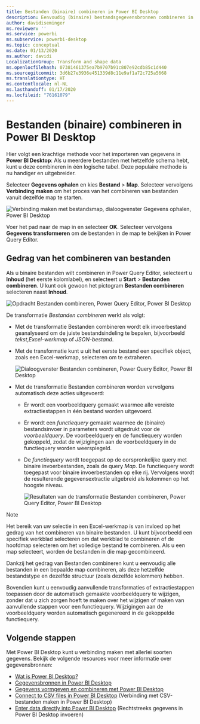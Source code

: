 ```yaml
---
title: Bestanden (binaire) combineren in Power BI Desktop
description: Eenvoudig (binaire) bestandsgegevensbronnen combineren in Power BI Desktop
author: davidiseminger
ms.reviewer: ''
ms.service: powerbi
ms.subservice: powerbi-desktop
ms.topic: conceptual
ms.date: 01/13/2020
ms.author: davidi
LocalizationGroup: Transform and shape data
ms.openlocfilehash: 07381461375ea7b9707b91c807e92cdb85c1d440
ms.sourcegitcommit: 3d6b27e3936e451339d8c11e9af1a72c725a5668
ms.translationtype: HT
ms.contentlocale: nl-NL
ms.lasthandoff: 01/17/2020
ms.locfileid: "76161079"
---
```

# <a name="combine-files-binaries-in-power-bi-desktop"></a>Bestanden (binaire) combineren in Power BI Desktop

Hier volgt een krachtige methode voor het importeren van gegevens in **Power BI Desktop**: Als u meerdere bestanden met hetzelfde schema hebt, kunt u deze combineren in één logische tabel. Deze populaire methode is nu handiger en uitgebreider.

Selecteer **Gegevens ophalen** en kies **Bestand** > **Map**. Selecteer vervolgens **Verbinding maken** om het proces van het combineren van bestanden vanuit dezelfde map te starten.

![Verbinding maken met bestandsmap, dialoogvenster Gegevens ophalen, Power BI Desktop](media/desktop-combine-binaries/combine-binaries_1.png)

Voer het pad naar de map in en selecteer **OK**. Selecteer vervolgens **Gegevens transformeren** om de bestanden in de map te bekijken in Power Query Editor.

## <a name="combine-files-behavior"></a>Gedrag van het combineren van bestanden

Als u binaire bestanden wilt combineren in Power Query Editor, selecteert u **Inhoud** (het eerste kolomlabel), en selecteert u **Start** > **Bestanden combineren**. U kunt ook gewoon het pictogram **Bestanden combineren** selecteren naast **Inhoud**.

![Opdracht Bestanden combineren, Power Query Editor, Power BI Desktop](media/desktop-combine-binaries/combine-binaries_2a.png)

De transformatie *Bestanden combineren* werkt als volgt:

* Met de transformatie Bestanden combineren wordt elk invoerbestand geanalyseerd om de juiste bestandsindeling te bepalen, bijvoorbeeld *tekst*,*Excel-werkmap* of *JSON-bestand*.
* Met de transformatie kunt u uit het eerste bestand een specifiek object, zoals een Excel-werkmap, selecteren om te extraheren.
  
  ![Dialoogvenster Bestanden combineren, Power Query Editor, Power BI Desktop](media/desktop-combine-binaries/combine-binaries_3.png)
* Met de transformatie Bestanden combineren worden vervolgens automatisch deze acties uitgevoerd:
  
  * Er wordt een voorbeeldquery gemaakt waarmee alle vereiste extractiestappen in één bestand worden uitgevoerd.
  * Er wordt een *functiequery* gemaakt waarmee de (binaire) bestandsinvoer in parameters wordt uitgedrukt voor de *voorbeeldquery*. De voorbeeldquery en de functiequery worden gekoppeld, zodat de wijzigingen aan de voorbeeldquery in de functiequery worden weerspiegeld.
  * De *functiequery* wordt toegepast op de oorspronkelijke query met binaire invoerbestanden, zoals de query *Map*. De functiequery wordt toegepast voor binaire invoerbestanden op elke rij. Vervolgens wordt de resulterende gegevensextractie uitgebreid als kolommen op het hoogste niveau.

    ![Resultaten van de transformatie Bestanden combineren, Power Query Editor, Power BI Desktop](media/desktop-combine-binaries/combine-binaries_4.png)

> [!NOTE]
> Het bereik van uw selectie in een Excel-werkmap is van invloed op het gedrag van het combineren van binaire bestanden. U kunt bijvoorbeeld een specifiek werkblad selecteren om dat werkblad te combineren of de hoofdmap selecteren om het volledige bestand te combineren. Als u een map selecteert, worden de bestanden in die map gecombineerd. 

Dankzij het gedrag van Bestanden combineren kunt u eenvoudig alle bestanden in een bepaalde map combineren, als deze hetzelfde bestandstype en dezelfde structuur (zoals dezelfde kolommen) hebben.

Bovendien kunt u eenvoudig aanvullende transformaties of extractiestappen toepassen door de automatisch gemaakte voorbeeldquery te wijzigen, zonder dat u zich zorgen hoeft te maken over het wijzigen of maken van aanvullende stappen voor een functiequery. Wijzigingen aan de voorbeeldquery worden automatisch gegenereerd in de gekoppelde functiequery.

## <a name="next-steps"></a>Volgende stappen

Met Power BI Desktop kunt u verbinding maken met allerlei soorten gegevens. Bekijk de volgende resources voor meer informatie over gegevensbronnen:

* [Wat is Power BI Desktop?](desktop-what-is-desktop.md)
* [Gegevensbronnen in Power BI Desktop](desktop-data-sources.md)
* [Gegevens vormgeven en combineren met Power BI Desktop](desktop-shape-and-combine-data.md)
* [Connect to CSV files in Power BI Desktop](desktop-connect-csv.md) (Verbinding met CSV-bestanden maken in Power BI Desktop)
* [Enter data directly into Power BI Desktop](desktop-enter-data-directly-into-desktop.md) (Rechtstreeks gegevens in Power BI Desktop invoeren)
